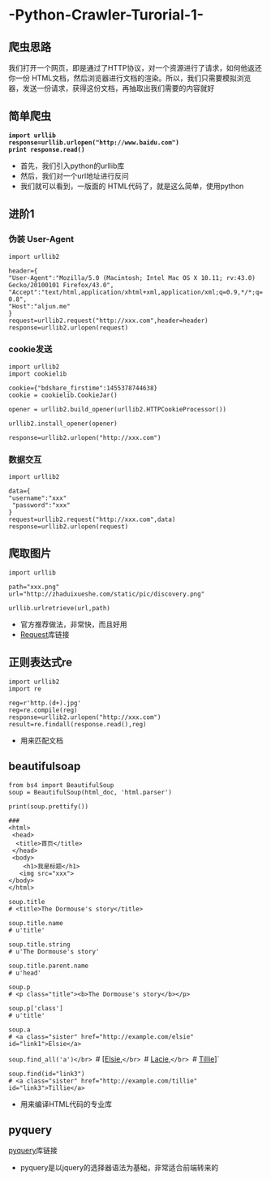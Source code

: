 # -Python-Crawler-Turorial-1-   
## 爬虫思路 
我们打开一个网页，即是通过了HTTP协议，对一个资源进行了请求，如何他返还你一份 HTML文档，然后浏览器进行文档的渲染。所以，我们只需要模拟浏览器，发送一份请求，获得这份文档，再抽取出我们需要的内容就好</br>

## 简单爬虫
**`import urllib`   
`response=urllib.urlopen("http://www.baidu.com")`   
`print response.read()`**   
* 首先，我们引入python的urllib库  
* 然后，我们对一个url地址进行反问</br>
* 我们就可以看到，一版面的 HTML代码了，就是这么简单，使用python
## 进阶1

### 伪装 User-Agent
`import urllib2`

`header={`</br>
    `"User-Agent":"Mozilla/5.0 (Macintosh; Intel Mac OS X 10.11; rv:43.0) Gecko/20100101 Firefox/43.0",`</br>
    `"Accept":"text/html,application/xhtml+xml,application/xml;q=0.9,*/*;q=0.8",`</br>
    `"Host":"aljun.me"`</br>
`}`</br>
`request=urllib2.request("http://xxx.com",header=header)`</br>
`response=urllib2.urlopen(request)`</br>

### cookie发送
`import urllib2`</br>
`import cookielib`</br>

`cookie={"bdshare_firstime":1455378744638}`</br>
`cookie = cookielib.CookieJar()`</br>

`opener = urllib2.build_opener(urllib2.HTTPCookieProcessor())`</br>

`urllib2.install_opener(opener)`</br>

`response=urllib2.urlopen("http://xxx.com")`</br>

### 数据交互
`import urllib2`

`data={`</br>
    `"username":"xxx"`</br>
   ` "password":"xxx"`</br>
`}`</br>
`request=urllib2.request("http://xxx.com",data)`</br>
`response=urllib2.urlopen(request)`</br>

## 爬取图片
`import urllib`

`path="xxx.png"`</br>
`url="http://zhaduixueshe.com/static/pic/discovery.png"`

`urllib.urlretrieve(url,path)`</br>
* 官方推荐做法，非常快，而且好用  
* [Request](http://www.python-requests.org/en/master/user/quickstart/)库链接  

## 正则表达式re
`import urllib2`</br>
`import re`

`reg=r'http.(d+).jpg'`</br>
`reg=re.compile(reg)`</br>
`response=urllib2.urlopen("http://xxx.com")`</br>
`result=re.findall(response.read(),reg)`</br>
* 用来匹配文档  
## beautifulsoap 
`from bs4 import BeautifulSoup`</br>
`soup = BeautifulSoup(html_doc, 'html.parser')`

`print(soup.prettify())`

`###`</br>
`<html>`</br>
   ` <head>`</br>
      `  <title>首页</title>`</br>
   ` </head>`</br>
   ` <body>`</br>
    `    <h1>我是标题</h1>`</br>
     `   <img src="xxx">`</br>
    `</body>`</br>
`</html>`

`soup.title`</br>
`# <title>The Dormouse's story</title>`</br>

`soup.title.name`</br>
`# u'title'`

`soup.title.string`</br>
`# u'The Dormouse's story'`

`soup.title.parent.name`</br>
`# u'head'`

`soup.p`</br>
`# <p class="title"><b>The Dormouse's story</b></p>`

`soup.p['class']`</br>
`# u'title'`

`soup.a`</br>
`# <a class="sister" href="http://example.com/elsie" id="link1">Elsie</a>`

`soup.find_all('a')</br>
`# [<a class="sister" href="http://example.com/elsie" id="link1">Elsie</a>,`</br>
`#  <a class="sister" href="http://example.com/lacie" id="link2">Lacie</a>,`</br>
`#  <a class="sister" href="http://example.com/tillie" id="link3">Tillie</a>]`

`soup.find(id="link3")`</br>
`# <a class="sister" href="http://example.com/tillie" id="link3">Tillie</a>`

* 用来编译HTML代码的专业库

## pyquery
[pyquery](http://aljun.me/post/17)库链接 
* pyquery是以jquery的选择器语法为基础，非常适合前端转来的

